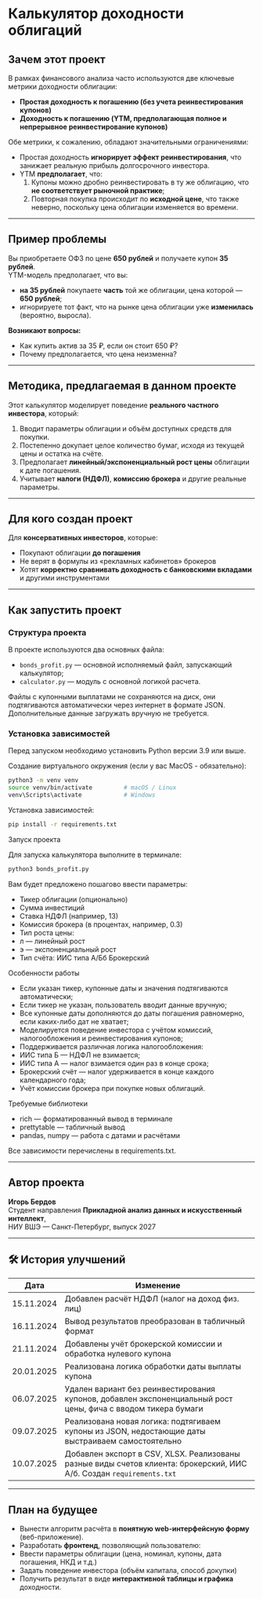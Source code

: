 # Калькулятор доходности облигаций

##  Зачем этот проект

В рамках финансового анализа часто используются две ключевые метрики доходности облигации:
- **Простая доходность к погашению (без учета реинвестирования купонов)**
- **Доходность к погашению (YTM, предполагающая полное и непрерывное реинвестирование купонов)**

Обе метрики, к сожалению, обладают значительными ограничениями:

- Простая доходность **игнорирует эффект реинвестирования**, что занижает реальную прибыль долгосрочного инвестора.
- YTM **предполагает**, что:
  1. Купоны можно дробно реинвестировать в ту же облигацию, что **не соответствует рыночной практике**;
  2. Повторная покупка происходит по **исходной цене**, что также неверно, поскольку цена облигации изменяется во времени.

---
##  Пример проблемы

Вы приобретаете ОФЗ по цене **650 рублей** и получаете купон **35 рублей**.  
YTM-модель предполагает, что вы:
- **на 35 рублей** покупаете **часть** той же облигации, цена которой — **650 рублей**;
- игнорируете тот факт, что на рынке цена облигации уже **изменилась** (вероятно, выросла).

 **Возникают вопросы:**
- Как купить актив за 35 ₽, если он стоит 650 ₽?
- Почему предполагается, что цена неизменна?

---

##  Методика, предлагаемая в данном проекте

Этот калькулятор моделирует поведение **реального частного инвестора**, который:

1. Вводит параметры облигации и объём доступных средств для покупки.
2. Постепенно докупает целое количество бумаг, исходя из текущей цены и остатка на счёте.
3. Предполагает **линейный/экспоненциальный рост цены** облигации к дате погашения.
4. Учитывает **налоги (НДФЛ)**, **комиссию брокера** и другие реальные параметры.

---

##  Для кого создан проект

Для **консервативных инвесторов**, которые:

- Покупают облигации **до погашения**
- Не верят в формулы из «рекламных кабинетов» брокеров
- Хотят **корректно сравнивать доходность с банковскими вкладами** и другими инструментами

---

## Как запустить проект

### Структура проекта

В проекте используются два основных файла:

- `bonds_profit.py` — основной исполняемый файл, запускающий калькулятор;
- `calculator.py` — модуль с основной логикой расчета.

Файлы с купонными выплатами не сохраняются на диск, они подтягиваются автоматически через интернет в формате JSON. Дополнительные данные загружать вручную не требуется.

### Установка зависимостей

Перед запуском необходимо установить Python версии 3.9 или выше.

Создание виртуального окружения (если у вас MacOS - обязательно):

```bash
python3 -m venv venv
source venv/bin/activate         # macOS / Linux
venv\Scripts\activate            # Windows
```

Установка зависимостей:

```bash
pip install -r requirements.txt
```

Запуск проекта

Для запуска калькулятора выполните в терминале:

```bash
python3 bonds_profit.py
```

Вам будет предложено пошагово ввести параметры:
-	Тикер облигации (опционально)
-	Сумма инвестиций
-	Ставка НДФЛ (например, 13)
-	Комиссия брокера (в процентах, например, 0.3)
-	Тип роста цены:
-	л — линейный рост
-	э — экспоненциальный рост
-	Тип счёта: ИИС типа А/Бб Брокерский


Особенности работы
-	Если указан тикер, купонные даты и значения подтягиваются автоматически;
-	Если тикер не указан, пользователь вводит данные вручную;
-	Все купонные даты дополняются до даты погашения равномерно, если каких-либо дат не хватает;
-	Моделируется поведение инвестора с учётом комиссий, налогообложения и реинвестирования купонов;
-	Поддерживается различная логика налогообложения:
-	ИИС типа Б — НДФЛ не взимается;
-	ИИС типа А — налог взимается один раз в конце срока;
-	Брокерский счёт — налог удерживается в конце каждого календарного года;
-	Учёт комиссии брокера при покупке новых облигаций.

Требуемые библиотеки
-	rich — форматированный вывод в терминале
-	prettytable — табличный вывод
-	pandas, numpy — работа с датами и расчётами

Все зависимости перечислены в requirements.txt.


---

##  Автор проекта

**Игорь Бердов**  
Студент направления **Прикладной анализ данных и искусственный интеллект**,  
НИУ ВШЭ — Санкт-Петербург, выпуск 2027

---

## 🛠 История улучшений

| Дата         | Изменение                                              |
|--------------|----------------------------------------------------------|
| 15.11.2024   | Добавлен расчёт НДФЛ (налог на доход физ. лиц)          |
| 16.11.2024   | Вывод результатов преобразован в табличный формат       |
| 21.11.2024   | Добавлены учёт брокерской комиссии и обработка нулевого купона |
| 20.01.2025   | Реализована логика обработки даты выплаты купона        |
| 06.07.2025   | Удален вариант без реинвестирования купонов, добавлен экспоненциальный рост цены, фича с вводом тикера бумаги          |
| 09.07.2025| Реализована новая логика: подтягиваем купоны из JSON, недостающие даты выстраиваем самостоятельно |
| 10.07.2025 | Добавлен экспорт в CSV, XLSX. Реализованы разные виды счетов клиента: брокерский, ИИС А/б. Создан `requirements.txt`

---

## План на будущее

- Вынести алгоритм расчёта в **понятную web-интерфейсную форму** (веб-приложение).
-  Разработать **фронтенд**, позволяющий пользователю:
  - Ввести параметры облигации (цена, номинал, купоны, дата погашения, НКД и т.д.)
  - Задать поведение инвестора (объём капитала, способ докупки)
  - Получить результат в виде **интерактивной таблицы и графика** доходности.

